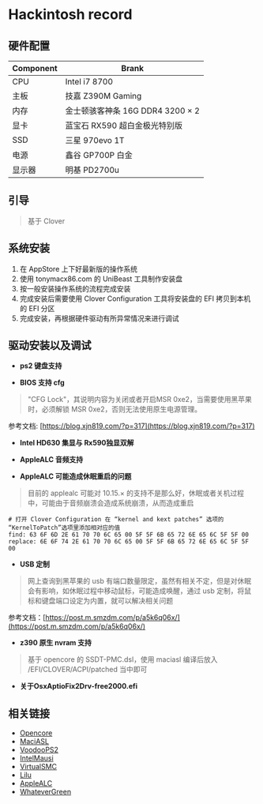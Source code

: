 # Hackintosh record

## 硬件配置
Component | Brank
-|-
CPU | Intel i7 8700
主板 | 技嘉 Z390M Gaming
内存 | 金士顿骇客神条 16G DDR4 3200 × 2
显卡 | 蓝宝石 RX590 超白金极光特别版
SSD | 三星 970evo 1T
电源 | 鑫谷 GP700P 白金
显示器 | 明基 PD2700u

## 引导
> 基于 Clover

## 系统安装
 1. 在 AppStore 上下好最新版的操作系统
 2. 使用 tonymacx86.com 的 UniBeast 工具制作安装盘
 3. 按一般安装操作系统的流程完成安装
 4. 完成安装后需要使用 Clover Configuration 工具将安装盘的 EFI 拷贝到本机的 EFI 分区
 5. 完成安装，再根据硬件驱动有所异常情况来进行调试

## 驱动安装以及调试

 - **ps2 键盘支持**

 - **BIOS 支持 cfg**
 > "CFG Lock"，其说明内容为关闭或者开启MSR 0xe2，当需要使用黑苹果时，必须解锁 MSR 0xe2，否则无法使用原生电源管理。

参考文档: [https://blog.xjn819.com/?p=317](https://blog.xjn819.com/?p=317)

 - **Intel HD630 集显与 Rx590独显双解**

 - **AppleALC 音频支持**

 - **AppleALC 可能造成休眠重启的问题**
 > 目前的 applealc 可能对 10.15.× 的支持不是那么好，休眠或者关机过程中，可能由于音频崩溃会造成系统崩溃，从而造成重启

```shell
# 打开 Clover Configuration 在 “kernel and kext patches” 选项的 “KernelToPatch”选项里添加相对应的值
find: 63 6F 6D 2E 61 70 70 6C 65 00 5F 5F 6B 65 72 6E 65 6C 5F 5F 00
replace: 6E 6F 74 2E 61 70 70 6C 65 00 5F 5F 6B 65 72 6E 65 6C 5F 5F 00
```

 - **USB 定制**
 > 网上查询到黑苹果的 usb 有端口数量限定，虽然有相关不定，但是对休眠会有影响，如休眠过程中移动鼠标，可能造成唤醒，通过 usb 定制，将鼠标和键盘端口设定为内置，就可以解决相关问题

 参考文档：[https://post.m.smzdm.com/p/a5k6q06x/](https://post.m.smzdm.com/p/a5k6q06x/)

 - **z390 原生 nvram 支持**

 > 基于 opencore 的 SSDT-PMC.dsl，使用 maciasl 编译后放入 /EFI/CLOVER/ACPI/patched 当中即可

 - **关于OsxAptioFix2Drv-free2000.efi**
 

## 相关链接

 - [Opencore](https://github.com/acidanthera/OpenCorePkg)
 - [MaciASL](https://github.com/acidanthera/MaciASL)
 - [VoodooPS2](https://github.com/acidanthera/VoodooPS2)
 - [IntelMausi](https://github.com/acidanthera/IntelMausi)
 - [VirtualSMC](https://github.com/acidanthera/VirtualSMC)
 - [Lilu](https://github.com/acidanthera/Lilu)
 - [AppleALC](https://github.com/acidanthera/AppleALC)
 - [WhateverGreen](https://github.com/acidanthera/WhateverGreen)
